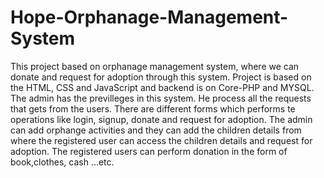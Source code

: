 # Hope-Orphanage-Management-System

This project based on orphanage management system, where we can donate 
and request for adoption through this system. Project is based on the 
HTML, CSS and JavaScript and backend is on Core-PHP and MYSQL. The admin 
has the previlleges in this system. He process all the requests that 
gets from the users. There are different forms which performs te 
operations like login, signup, donate and request for adoption. The 
admin can add orphange activities and they can add the children details 
from where the registered user can access the children details and 
request for adoption. The registered users can perform donation in the 
form of book,clothes, cash ...etc.


